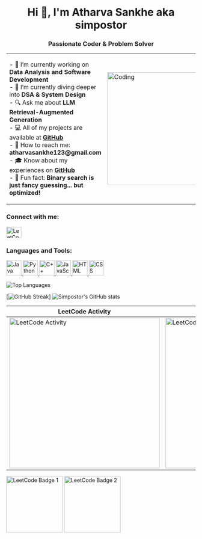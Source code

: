 <h1 align="center">Hi 👋, I'm Atharva Sankhe aka simpostor</h1>
<h3 align="center">Passionate Coder & Problem Solver</h3>

<table>
  <tr>
    <td>
      <p>
        - 🔭 I’m currently working on <strong>Data Analysis and Software Development</strong><br>
        - 🌱 I’m currently diving deeper into <strong>DSA & System Design</strong><br>
        - 🔍 Ask me about <strong>LLM Retrieval-Augmented Generation</strong><br>
        - 💻 All of my projects are available at <a href="https://github.com/simpostor"><strong>GitHub</strong></a><br>
        - 📧 How to reach me: <strong>atharvasankhe123@gmail.com</strong><br>
        - 🎓 Know about my experiences on <a href="https://github.com/simpostor"><strong>GitHub</strong></a><br>
        - 🚀 Fun fact: <strong>Binary search is just fancy guessing... but optimized!</strong>
      </p>
    </td>
    <td>
      <img src="https://cdn.dribbble.com/users/1059583/screenshots/4171367/coding-freak.gif" alt="Coding" width="300" />
    </td>
  </tr>
</table>

<h3>Connect with me:</h3>
<p>
  <a href="https://www.leetcode.com/simpostor" target="_blank">
    <img src="https://raw.githubusercontent.com/rahuldkjain/github-profile-readme-generator/master/src/images/icons/Social/leet-code.svg" alt="LeetCode" height="30" width="40" />
  </a>
</p>

<h3>Languages and Tools:</h3>
<p>
  <a href="https://www.java.com" target="_blank" rel="noreferrer">
    <img src="https://cdn.jsdelivr.net/gh/devicons/devicon/icons/java/java-original.svg" alt="Java" width="40" height="40" />
  </a>
  <a href="https://www.python.org" target="_blank" rel="noreferrer">
    <img src="https://cdn.jsdelivr.net/gh/devicons/devicon/icons/python/python-original.svg" alt="Python" width="40" height="40" />
  </a>
  <a href="https://www.w3schools.com/cpp/" target="_blank" rel="noreferrer">
    <img src="https://cdn.jsdelivr.net/gh/devicons/devicon/icons/cplusplus/cplusplus-original.svg" alt="C++" width="40" height="40" />
  </a>
  <a href="https://developer.mozilla.org/en-US/docs/Web/JavaScript" target="_blank" rel="noreferrer">
    <img src="https://cdn.jsdelivr.net/gh/devicons/devicon/icons/javascript/javascript-original.svg" alt="JavaScript" width="40" height="40" />
  </a>
  <a href="https://developer.mozilla.org/en-US/docs/Web/HTML" target="_blank" rel="noreferrer">
    <img src="https://cdn.jsdelivr.net/gh/devicons/devicon/icons/html5/html5-original.svg" alt="HTML" width="40" height="40" />
  </a>
  <a href="https://developer.mozilla.org/en-US/docs/Web/CSS" target="_blank" rel="noreferrer">
    <img src="https://cdn.jsdelivr.net/gh/devicons/devicon/icons/css3/css3-original.svg" alt="CSS" width="40" height="40" />
  </a>
</p>

<p>
  <img src="https://github-readme-stats.vercel.app/api/top-langs?username=simpostor&show_icons=true&locale=en&layout=compact" alt="Top Languages" />
</p>

<!-- [![GitHub Streak](https://streak-stats.demolab.com/?user=simpostor)](https://git.io/streak-stats) -->
[![GitHub Streak](https://nirzak-streak-stats.vercel.app/?user=Nirzak)]
![Simpostor's GitHub stats](https://github-readme-stats.vercel.app/api?username=simpostor&hide=issues&show_icons=true&rank_icon=github)





| LeetCode Activity | LeetCode Heatmap |
|-------------------|-----------------|
| <img src="https://leetcard.jacoblin.cool/simpostor?theme=dark&ext=activity" width="400" alt="LeetCode Activity" /> | <img src="https://leetcard.jacoblin.cool/simpostor?theme=dark&ext=heatmap" width="400" alt="LeetCode Heatmap" /> |



<p>
  <img src="https://assets.leetcode.com/static_assets/others/2550.gif" alt="LeetCode Badge 1" width="150" />
  <img src="https://assets.leetcode.com/static_assets/marketing/202502.gif" alt="LeetCode Badge 2" width="150" />
</p>
